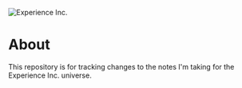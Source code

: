 ![Experience Inc.](https://static.wikia.nocookie.net/experience-inc/images/f/f9/Experience_Logo.png)
# About
This repository is for tracking changes to the notes I'm taking for the Experience Inc. universe.